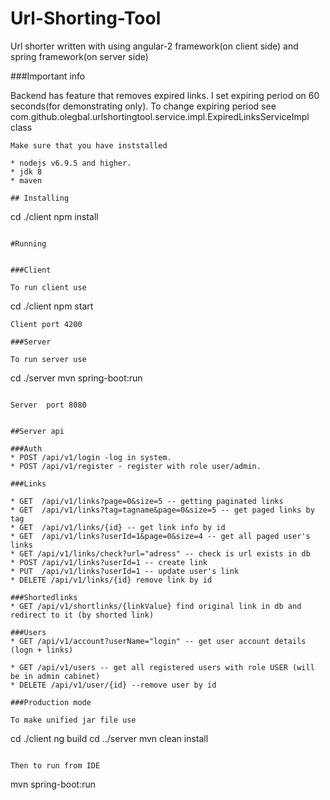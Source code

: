 # Url-Shorting-Tool

Url shorter written with using angular-2 framework(on client side) and spring framework(on server side)

###Important info 

Backend has feature that removes expired links. I set expiring period on 60 seconds(for demonstrating only).
To change expiring period see com.github.olegbal.urlshortingtool.service.impl.ExpiredLinksServiceImpl class

```
Make sure that you have inststalled 

* nodejs v6.9.5 and higher.
* jdk 8
* maven 

## Installing

```
cd ./client
npm install
```

#Running


###Client 

To run client use
```
cd ./client
npm start 
```
Client port 4200

###Server

To run server use

```
cd ./server
mvn spring-boot:run
```

Server  port 8080


##Server api

###Auth
* POST /api/v1/login -log in system.
* POST /api/v1/register - register with role user/admin. 

###Links

* GET  /api/v1/links?page=0&size=5 -- getting paginated links
* GET  /api/v1/links?tag=tagname&page=0&size=5 -- get paged links by tag
* GET  /api/v1/links/{id} -- get link info by id
* GET  /api/v1/links?userId=1&page=0&size=4 -- get all paged user's links
* GET /api/v1/links/check?url="adress" -- check is url exists in db
* POST /api/v1/links?userId=1 -- create link
* PUT  /api/v1/links?userId=1 -- update user's link
* DELETE /api/v1/links/{id} remove link by id

###Shortedlinks
* GET /api/v1/shortlinks/{linkValue} find original link in db and redirect to it (by shorted link)

###Users
* GET /api/v1/account?userName="login" -- get user account details (logn + links)

* GET /api/v1/users -- get all registered users with role USER (will be in admin cabinet)
* DELETE /api/v1/user/{id} --remove user by id

###Production mode

To make unified jar file use

```
cd ./client
ng build
cd ../server
mvn clean install
```

Then to run from IDE

```
mvn spring-boot:run
```